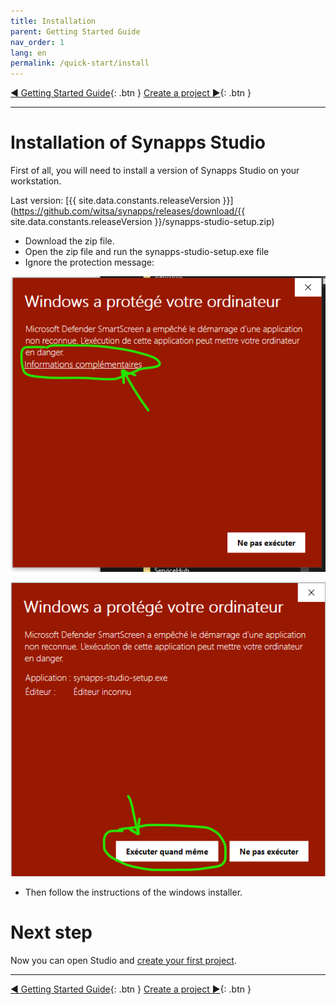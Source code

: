 ```yaml
---
title: Installation
parent: Getting Started Guide
nav_order: 1
lang: en
permalink: /quick-start/install
---
```


[◀ Getting Started Guide](./index){: .btn } [Create a project ▶](./first-project){: .btn }

--------------------

# Installation of Synapps Studio

First of all, you will need to install a version of Synapps Studio on your workstation.

Last version: [{{ site.data.constants.releaseVersion }}](https://github.com/witsa/synapps/releases/download/{{ site.data.constants.releaseVersion }}/synapps-studio-setup.zip)


- Download the zip file.
- Open the zip file and run the synapps-studio-setup.exe file
- Ignore the protection message:

![SynApps](../assets/install-warning-message.png)

![SynApps](../assets/install-warning-message-2.png)

- Then follow the instructions of the windows installer.


# Next step
Now you can open Studio and [create your first project](./first-project).

--------------------

[◀ Getting Started Guide](./index){: .btn } [Create a project ▶](./first-project){: .btn }
